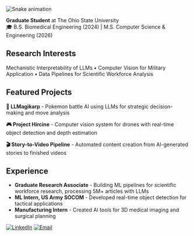 ![Snake animation](https://github.com/your-username/your-username/blob/output/github-contribution-grid-snake.svg)

**Graduate Student** at The Ohio State University  
🎓 B.S. Biomedical Engineering (2024) | M.S. Computer Science & Engineering (2026)

## Research Interests
Mechanistic Interpretability of LLMs • Computer Vision for Military Application • Data Pipelines for Scientific Workforce Analysis

## Featured Projects

**🤖 LLMagikarp** - Pokemon battle AI using LLMs for strategic decision-making and move analysis

**🎮 Project Hircine** - Computer vision system for drones with real-time object detection and depth estimation  

**🎬 Story-to-Video Pipeline** - Automated content creation from AI-generated stories to finished videos

## Experience
- **Graduate Research Associate** - Building ML pipelines for scientific workforce research, processing 5M+ articles with LLMs
- **ML Intern, US Army SOCOM** - Developed real-time object detection for tactical applications
- **Manufacturing Intern** - Created AI tools for 3D medical imaging and surgical planning

[![LinkedIn](https://img.shields.io/badge/-LinkedIn-0077B5?style=flat-square&logo=linkedin&logoColor=white)](https://www.linkedin.com/in/garrett-herb-5647b0217/) [![Email](https://img.shields.io/badge/-Email-D14836?style=flat-square&logo=gmail&logoColor=white)](mailto:herb.45@osu.edu)
